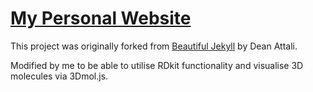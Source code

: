 # [My Personal Website](https://kalenjosifovski.github.io/)

This project was originally forked from [Beautiful Jekyll](https://github.com/daattali/beautiful-jekyll#readme) by Dean Attali. 

Modified by me to be able to utilise RDkit functionality and visualise 3D molecules via 3Dmol.js. 